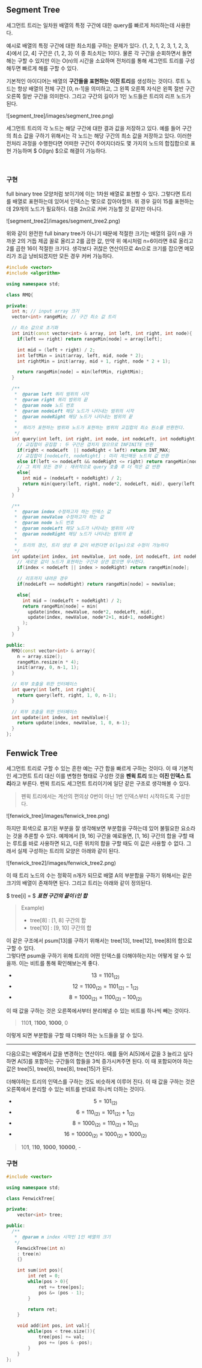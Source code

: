 ## Segment Tree

세그먼트 트리는 일차원 배열의 특정 구간에 대한 query를 빠르게 처리하는데 사용한다.  

예시로 배열의 특정 구간에 대한 최소치를 구하는 문제가 있다. 
{1, 2, 1, 2, 3, 1, 2, 3, 4}에서 [2, 4] 구간은 {1, 2, 3} 이 중 최소치는 1이다. 
물론 각 구간을 순회하면서 돌면 해는 구할 수 있지만 이는 O(n)의 시간을 소요하며 
전처리를 통해 세그먼트 트리를 구성해두면 빠르게 해를 구할 수 있다.  

기본적인 아이디어는 배열의 **구간들을 표현하는 이진 트리**를 생성하는 것이다. 
루트 노드는 항상 배열의 전체 구간 [0, n-1]을 의미하고, 
그 왼쪽 오른쪽 자식은 왼쪽 절반 구간 오른쪽 절반 구간을 의미한다. 
그리고 구간의 길이가 1인 노드들은 트리의 리프 노드가 된다.  

![segment_tree]/images/segment_tree.png) 

세그먼트 트리의 각 노드는 해당 구간에 대한 결과 값을 저장하고 있다. 
예를 들어 구간의 최소 값을 구하기 위해서는 각 노드는 해당 구간의 최소 값을 저장하고 있다. 
이러한 전처리 과정을 수행한다면 어떠한 구간이 주어지더라도 몇 가지의 노드의 합집합으로 표현 가능하며 $ O(lgn) $으로 해결이 가능하다.  

<br/>

### 구현  

full binary tree 모양처럼 보이기에 이는 1차원 배열로 표현할 수 있다. 
그렇다면 트리를 배열로 표현하는데 있어서 인덱스는 몇으로 잡아야할까. 
위 경우 길이 15를 표현하는데 29개의 노드가 필요하다. 
대충 2n으로 커버 가능할 것 같지만 아니다. 

![segment_tree2]/images/segment_tree2.png) 

위와 같이 완전한 full binary tree가 아니기 때문에 적절한 크기는 배열의 길이 
n을 가까운 2의 거듭 제곱 꼴로 올리고 2를 곱한 값, 만약 위 예시처럼 n=6이라면 8로 올리고 2를 곱한 16이 적절한 크기다. 
생각보다 귀찮은 연산이므로 4n으로 크기를 잡으면 메모리가 조금 낭비되겠지만 모든 경우 커버 가능하다.  

``` cpp
#include <vector>
#include <algorithm>

using namespace std;

class RMQ{

private:
  int n; // input array 크기
  vector<int> rangeMin; // 구간 최소 값 트리

  // 최소 값으로 초기화
  int init(const vector<int> & array, int left, int right, int node){
    if(left == right) return rangeMin[node] = array[left];

    int mid = (left + right) / 2;
    int leftMin = init(array, left, mid, node * 2);
    int rightMin = init(array, mid + 1, right, node * 2 + 1);

    return rangeMin[node] = min(leftMin, rightMin);
  }

  /**
   *  @param left 쿼리 범위의 시작
   *  @param right 쿼리 범위의 끝
   *  @param node 노드 번호
   *  @param nodeLeft 해당 노드가 나타내는 범위의 시작
   *  @param nodeRight 해당 노드가 나타내는 범위의 끝
   * 
   *  쿼리가 표현하는 범위와 노드가 표현하는 범위의 교집합의 최소 원소를 반환한다.
   */
  int query(int left, int right, int node, int nodeLeft, int nodeRight){
    // 교집합이 공집합 : 두 구간은 겹치지 않으므로 INFINITE 반환
    if(right < nodeLeft  || nodeRight < left) return INT_MAX;
    // 교집합이 [nodeLeft, nodeRight] : 미리 계산해둔 노드의 값 반환
    else if(left <= nodeLeft && nodeRight <= right) return rangeMin[node];
    // 그 외의 모든 경우 : 재귀적으로 query 호출 후 더 작은 값 반환
    else{
      int mid = (nodeLeft + nodeRight) / 2;
      return min(query(left, right, node*2, nodeLeft, mid), query(left, right, node*2+1, mid+1, nodeRight));
    }
  }

  /** 
   *  @param index 수정하고자 하는 인덱스 값
   *  @param newValue 수정하고자 하는 값
   *  @param node 노드 번호
   *  @param nodeLeft 해당 노드가 나타내는 범위의 시작
   *  @param nodeRight 해당 노드가 나타내는 범위의 끝
   *  
   *  트리의 갱신, 트리 생성 후 값이 바뀐다면 O(lgn)으로 수정이 가능하다  
   */
  int update(int index, int newValue, int node, int nodeLeft, int nodeRight){
    // 새로운 값이 노드가 표현하는 구간과 상관 없으면 무시한다.
    if(index < nodeLeft || index > nodeRight) return rangeMin[node];

    // 리프까지 내려온 경우
    if(nodeLeft == nodeRight) return rangeMin[node] = newValue;

    else{
      int mid = (nodeLeft + nodeRight) / 2;
      return rangeMin[node] = min(
        update(index, newValue, node*2, nodeLeft, mid),
        update(index, newValue, node*2+1, mid+1, nodeRight)
      );
    }
  }

public:
  RMQ(const vector<int> & array){
    n = array.size();
    rangeMin.resize(n * 4);
    init(array, 0, n-1, 1);
  }

  // 외부 호출을 위한 인터페이스
  int query(int left, int right){
    return query(left, right, 1, 0, n-1);
  }

  // 외부 호출을 위한 인터페이스
  int update(int index, int newValue){
    return update(index, newValue, 1, 0, n-1);
  }
};
```

## Fenwick Tree  

세그먼트 트리로 구할 수 있는 흔한 예는 구간 합을 빠르게 구하는 것이다. 
이 때 기본적인 세그먼트 트리 대신 이를 변형한 형태로 구성한 것을 **펜윅 트리** 또는 **이진 인덱스 트리**라고 부른다. 
펜윅 트리도 세그먼트 트리이기에 일단 같은 구조로 생각해볼 수 있다.

> 펜윅 트리에서는 계산의 편의상 0번이 아닌 1번 인덱스부터 시작하도록 구성한다.

![fenwick_tree]/images/fenwick_tree.png) 

하지만 회색으로 표기된 부분을 잘 생각해보면 부분합을 구하는데 있어 불필요한 요소라는 것을 추론할 수 있다. 
예제에서 [9, 16] 구간을 예로들면, [1, 16] 구간의 합을 구할 때는 루트를 바로 사용하면 되고, 다른 위치의 합을 구할 때도 이 값은 사용할 수 없다. 
그래서 실제 구성하는 트리의 모양은 아래와 같이 된다.

![fenwick_tree2]/images/fenwick_tree2.png) 

이 때 트리 노드의 수는 정확히 n개가 되므로 배열 A의 부분합을 구하기 위해서는 같은 크기의 배열이 존재하면 된다. 
그리고 트리는 아래와 같이 정의된다.

$ tree[i] = $ ***표현 구간의 끝이 i인 합***

> Example) 
> - tree[8] : [1, 8] 구간의 합
> - tree[10] : [9, 10] 구간의 합 

이 같은 구조에서 psum[13]를 구하기 위해서는 tree[13], tree[12], tree[8]의 합으로 구할 수 있다.  
그렇다면 psum을 구하기 위해 트리의 어떤 인덱스를 더해야하는지는 어떻게 알 수 있을까. 
이는 비트를 통해 확인해보는게 좋다.

- $$ 13 = 1101_{(2)} $$  
- $$ 12 = 1100_{(2)} = 1101_{(2)} - 1_{(2)} $$   
- $$ 8 = 1000_{(2)} = 1100_{(2)} - 100_{(2)} $$    

이 때 값을 구하는 것은 오른쪽에서부터 분리해낼 수 있는 비트를 하나씩 빼는 것이다.  

> 110**1**, 1**100**, **1000**, 0  

이렇게 되면 부분합을 구할 때 더해야 하는 노드들을 알 수 있다.

--------------------  

다음으로는 배열에서 값을 변경하는 연산이다. 
예를 들어 A[5]에서 값을 3 늘리고 싶다하면 A[5]를 포함하는 구간들의 합들을 3씩 증가시켜주면 된다. 
이 때 포함되어야 하는 값은 tree[5], tree[6], tree[8], tree[15]가 된다.  

더해야하는 트리의 인덱스를 구하는 것도 비슷하게 이루어 진다. 
이 때 값을 구하는 것은 오른쪽에서 분리할 수 있는 비트를 반대로 하나씩 더하는 것이다.  

- $$ 5 = 101_{(2)} $$
- $$ 6 = 110_{(2)} = 101_{(2)} + 1_{(2)} $$  
- $$ 8 = 1000_{(2)} = 110_{(2)} + 10_{(2)} $$  
- $$ 16 = 10000_{(2)} = 1000_{(2)} + 1000_{(2)}$$  

> 10**1**, 1**10**, **1000**, **10000**, -


### 구현

``` cpp
#include <vector>

using namespace std;

class FenwickTree{

private:
	vector<int> tree;

public:
  /**
   *  @param n index 시작인 1인 배열의 크기
   */
	FenwickTree(int n)
	: tree(n)
	{}

	int sum(int pos){
		int ret = 0;
		while(pos > 0){
			ret += tree[pos];
			pos &= (pos - 1);
		}

		return ret;
	}

	void add(int pos, int val){
		while(pos < tree.size()){
			tree[pos] += val;
			pos += (pos & -pos);
		}
	}
};
```
